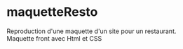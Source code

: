 # maquetteResto
Reproduction d'une maquette d'un site pour un restaurant.<br>
Maquette front avec Html et CSS
